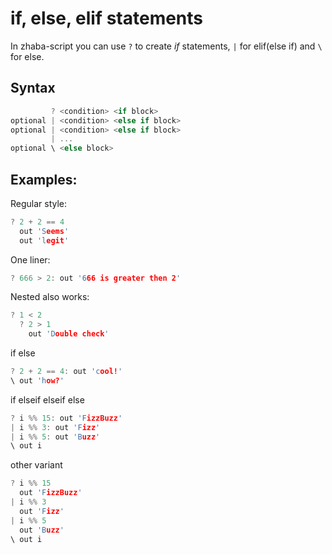 # if, else, elif statements

In zhaba-script you can use `?` to create _if_ statements, `|` for elif(else if) and `\` for else.

## Syntax

```rust
         ? <condition> <if block>
optional | <condition> <else if block>
optional | <condition> <else if block>
         | ...
optional \ <else block>
```

## Examples:

Regular style:

```c
? 2 + 2 == 4
  out 'Seems'
  out 'legit'
```

One liner:

```c
? 666 > 2: out '666 is greater then 2'
```

Nested also works:

```c
? 1 < 2
  ? 2 > 1
    out 'Double check'
```

if else

```c
? 2 + 2 == 4: out 'cool!'
\ out 'how?'
```

if elseif elseif else

```c
? i %% 15: out 'FizzBuzz'
| i %% 3: out 'Fizz'
| i %% 5: out 'Buzz'
\ out i
```

other variant

```c
? i %% 15
  out 'FizzBuzz'
| i %% 3
  out 'Fizz'
| i %% 5
  out 'Buzz'
\ out i
```
